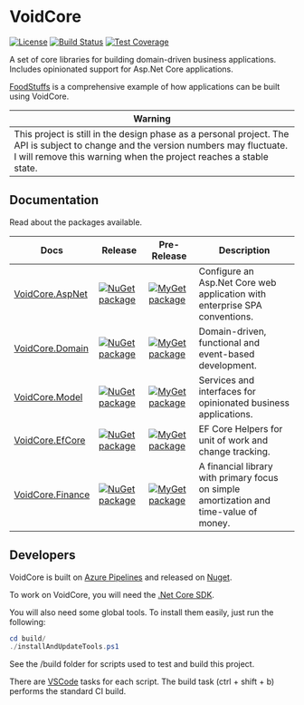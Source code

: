 # VoidCore

[![License](https://img.shields.io/github/license/void-type/VoidCore.svg?style=flat-square)](https://github.com/void-type/VoidCore/blob/master/LICENSE.txt)
[![Build Status](https://img.shields.io/azure-devops/build/void-type/VoidCore/1.svg?style=flat-square)](https://dev.azure.com/void-type/VoidCore/_build/latest?definitionId=1&branchName=master)
[![Test Coverage](https://img.shields.io/azure-devops/coverage/void-type/VoidCore/1.svg?style=flat-square)](https://dev.azure.com/void-type/VoidCore/_build/latest?definitionId=1&branchName=master)

A set of core libraries for building domain-driven business applications. Includes opinionated support for Asp.Net Core applications.

[FoodStuffs](https://github.com/void-type/foodstuffs) is a comprehensive example of how applications can be built using VoidCore.

| Warning |
| --- |
| This project is still in the design phase as a personal project. The API is subject to change and the version numbers may fluctuate. I will remove this warning when the project reaches a stable state. |

## Documentation

Read about the packages available.

| Docs | Release | Pre-Release | Description |
| --- | --- | --- | --- |
| [VoidCore.AspNet](docs/aspnet.md) | [![NuGet package](https://img.shields.io/nuget/v/VoidCore.AspNet.svg?style=flat-square)](https://www.nuget.org/packages/VoidCore.AspNet/) | [![MyGet package](https://img.shields.io/myget/voidcoredev/vpre/VoidCore.AspNet.svg?label=myget&style=flat-square)](https://www.myget.org/feed/voidcoredev/package/nuget/VoidCore.AspNet) | Configure an Asp.Net Core web application with enterprise SPA conventions. |
| [VoidCore.Domain](docs/domain.md) | [![NuGet package](https://img.shields.io/nuget/v/VoidCore.Domain.svg?style=flat-square)](https://www.nuget.org/packages/VoidCore.Domain/) | [![MyGet package](https://img.shields.io/myget/voidcoredev/vpre/VoidCore.Domain.svg?label=myget&style=flat-square)](https://www.myget.org/feed/voidcoredev/package/nuget/VoidCore.Domain) | Domain-driven, functional and event-based development. |
| [VoidCore.Model](docs/model.md) | [![NuGet package](https://img.shields.io/nuget/v/VoidCore.Model.svg?style=flat-square)](https://www.nuget.org/packages/VoidCore.Model/) | [![MyGet package](https://img.shields.io/myget/voidcoredev/vpre/VoidCore.Model.svg?label=myget&style=flat-square)](https://www.myget.org/feed/voidcoredev/package/nuget/VoidCore.Model) | Services and interfaces for opinionated business applications. |
 [VoidCore.EfCore](docs/efcore.md) | [![NuGet package](https://img.shields.io/nuget/v/VoidCore.EfCore.svg?style=flat-square)](https://www.nuget.org/packages/VoidCore.EfCore/) | [![MyGet package](https://img.shields.io/myget/voidcoredev/vpre/VoidCore.EfCore.svg?label=myget&style=flat-square)](https://www.myget.org/feed/voidcoredev/package/nuget/VoidCore.Model) | EF Core Helpers for unit of work and change tracking. |
| [VoidCore.Finance](https://github.com/void-type/VoidCore.Finance/blob/master/README.md) | [![NuGet package](https://img.shields.io/nuget/v/VoidCore.Finance.svg?style=flat-square)](https://www.nuget.org/packages/VoidCore.Finance/) | [![MyGet package](https://img.shields.io/myget/voidcoredev/vpre/VoidCore.Finance.svg?label=myget&style=flat-square)](https://www.myget.org/feed/voidcoredev/package/nuget/VoidCore.Finance) | A financial library with primary focus on simple amortization and time-value of money. |

## Developers

VoidCore is built on [Azure Pipelines](https://dev.azure.com/void-type/VoidCore/_build/latest?definitionId=1&branchName=master) and released on [Nuget](https://www.nuget.org/packages?q=voidcore&prerel=false).

To work on VoidCore, you will need the [.Net Core SDK](https://dotnet.microsoft.com/download).

You will also need some global tools. To install them easily, just run the following:

```powershell
cd build/
./installAndUpdateTools.ps1
```

See the /build folder for scripts used to test and build this project.

There are [VSCode](https://code.visualstudio.com/) tasks for each script. The build task (ctrl + shift + b) performs the standard CI build.

